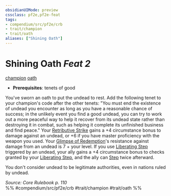 ```yaml
---
obsidianUIMode: preview
cssclass: pf2e,pf2e-feat
tags:
- compendium/src/pf2e/crb
- trait/champion
- trait/oath
aliases: ["Shining Oath"]
---
```

# Shining Oath  *Feat 2*  
[champion](/rules/traits/champion.md)  [oath](/rules/traits/oath.md)  

- **Prerequisites**: tenets of good

You've sworn an oath to put the undead to rest. Add the following tenet to your champion's code after the other tenets: "You must end the existence of undead you encounter as long as you have a reasonable chance of success; in the unlikely event you find a good undead, you can try to work out a more peaceful way to help it recover from its undead state rather than destroying it in combat, such as helping it complete its unfinished business and find peace." Your [Retributive Strike](/rules/actions/retributive-strike.md) gains a +4 circumstance bonus to damage against an undead, or +6 if you have master proficiency with the weapon you used. Your [Glimpse of Redemption](/rules/actions/glimpse-of-redemption.md)'s resistance against damage from an undead is 7 + your level. If you use [Liberating Step](/rules/actions/liberating-step.md) triggered by an undead, your ally gains a +4 circumstance bonus to checks granted by your [Liberating Step](/rules/actions/liberating-step.md), and the ally can [Step](/rules/actions/step.md) twice afterward.

You don't consider undead to be legitimate authorities, even in nations ruled by undead.

*Source: Core Rulebook p. 110*  
%% #compendium/src/pf2e/crb #trait/champion #trait/oath %%